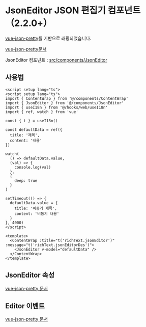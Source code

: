 # JsonEditor JSON 편집기 컴포넌트（2.2.0+）

[vue-json-pretty](https://leezng.github.io/vue-json-pretty/)를 기반으로 래핑되었습니다.

[vue-json-pretty문서](https://github.com/leezng/vue-json-pretty)

JsonEditor 컴포넌트 : [src/components/JsonEditor](https://github.com/web2-solution/web2-vue-framework/tree/dev/src/components/JsonEditor) 

## 사용법

```vue
<script setup lang="ts">
<script setup lang="ts">
import { ContentWrap } from '@/components/ContentWrap'
import { JsonEditor } from '@/components/JsonEditor'
import { useI18n } from '@/hooks/web/useI18n'
import { ref, watch } from 'vue'

const { t } = useI18n()

const defaultData = ref({
  title: '제목',
  content: '내용'
})

watch(
  () => defaultData.value,
  (val) => {
    console.log(val)
  },
  {
    deep: true
  }
)

setTimeout(() => {
  defaultData.value = {
    title: '비동기 제목',
    content: '비동기 내용'
  }
}, 4000)
</script>

<template>
  <ContentWrap :title="t('richText.jsonEditor')" :message="t('richText.jsonEditorDes')">
    <JsonEditor v-model="defaultData" />
  </ContentWrap>
</template>

```

## JsonEditor 속성

[vue-json-pretty 문서](https://github.com/leezng/vue-json-pretty)

## Editor 이벤트

[vue-json-pretty 문서](https://github.com/leezng/vue-json-pretty)
